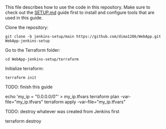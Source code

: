 This file describes how to use the code in this repository. Make sure to check out the [SETUP.md](./SETUP.md) guide first to install and configure tools that are used in this guide.

Clone the repository:

```
git clone -b jenkins-setup/main https://github.com/dima1206/WebApp.git WebApp-jenkins-setup
```

Go to the Terraform folder:

```
cd WebApp-jenkins-setup/terraform
```

Initialize terraform:

```
terraform init
```

TODO: finish this guide

echo 'my_ip = "0.0.0.0/0"' > my_ip.tfvars
terraform plan -var-file="my_ip.tfvars"
terraform apply -var-file="my_ip.tfvars"

TODO: destroy whatever was created from Jenkins first

terraform destroy
